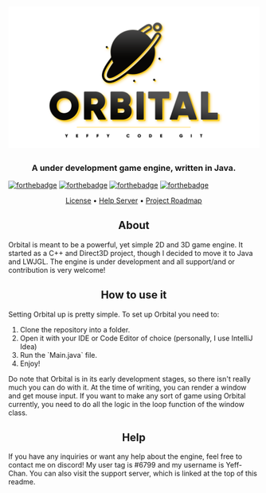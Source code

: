 <h1 align="center" style="position: relative;">
    <img src="OrbitalMain.png" alt="OrbitalLogo">
</h1>
<h3 align="center">A under development game engine, written in Java.</h3>

[![forthebadge](https://forthebadge.com/images/badges/made-with-java.svg)](https://forthebadge.com)
[![forthebadge](https://forthebadge.com/images/badges/built-by-developers.svg)](https://forthebadge.com)
[![forthebadge](https://forthebadge.com/images/badges/contains-tasty-spaghetti-code.svg)](https://forthebadge.com)
[![forthebadge](https://forthebadge.com/images/badges/made-with-reason.svg)](https://forthebadge.com)

<p align="center">
    <a href="https://github.com/YeffyCodeGit/Orbital/blob/main/LICENSE">License</a> •
    <a href="https://discord.gg/93apNh6rsf">Help Server</a> •
    <a href="https://github.com/YeffyCodeGit/Orbital/blob/main/roadmap.md">Project Roadmap</a>
</p>

<h2 align="center">About</h2>
<p>Orbital is meant to be a powerful, yet simple 2D and 3D game engine. It started as a C++ and Direct3D project, though I decided to move it to Java and LWJGL. The engine is under development and all support/and or contribution is very welcome!</p>

<h2 align="center">How to use it</h2>
<p>Setting Orbital up is pretty simple. To set up Orbital you need to: </p>
<ol>
    <li>Clone the repository into a folder.</li>
    <li>Open it with your IDE or Code Editor of choice (personally, I use IntelliJ Idea)</li>
    <li>Run the `Main.java` file.</li>
    <li>Enjoy!</li>
</ol>
<p>Do note that Orbital is in its early development stages, so there isn't really much you can do with it. At the time of writing, you can render a window and get mouse input. If you want to make any sort of game using Orbital currently, you need to do all the logic in the loop function of the window class. </p>

<h2 align="center">Help</h2>
<p>If you have any inquiries or want any help about the engine, feel free to contact me on discord! My user tag is #6799 and my username is Yeff-Chan. You can also visit the support server, which is linked at the top of this readme.</p>
